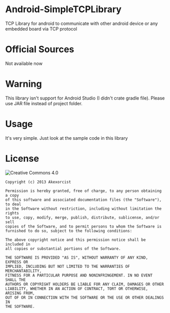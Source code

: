 Android-SimpleTCPLibrary
========================

TCP Library for android to communicate with other android device or any embedded board via TCP protocol


Official Sources
======================================
Not available now

  
Warning
======================================
This library isn't support for Android Studio (I didn't crate gradle file). Please use JAR file instead of project folder.


Usage 
======================================
It's very simple. Just look at the sample code in this library


License
======================================
![Creative Commons 4.0](http://i.creativecommons.org/l/by/4.0/88x31.png)

```text
Copyright (c) 2013 Akexorcist

Permission is hereby granted, free of charge, to any person obtaining a copy
of this software and associated documentation files (the "Software"), to deal
in the Software without restriction, including without limitation the rights
to use, copy, modify, merge, publish, distribute, sublicense, and/or sell
copies of the Software, and to permit persons to whom the Software is
furnished to do so, subject to the following conditions:

The above copyright notice and this permission notice shall be included in
all copies or substantial portions of the Software.

THE SOFTWARE IS PROVIDED "AS IS", WITHOUT WARRANTY OF ANY KIND, EXPRESS OR
IMPLIED, INCLUDING BUT NOT LIMITED TO THE WARRANTIES OF MERCHANTABILITY,
FITNESS FOR A PARTICULAR PURPOSE AND NONINFRINGEMENT. IN NO EVENT SHALL THE
AUTHORS OR COPYRIGHT HOLDERS BE LIABLE FOR ANY CLAIM, DAMAGES OR OTHER
LIABILITY, WHETHER IN AN ACTION OF CONTRACT, TORT OR OTHERWISE, ARISING FROM,
OUT OF OR IN CONNECTION WITH THE SOFTWARE OR THE USE OR OTHER DEALINGS IN
THE SOFTWARE.

```
